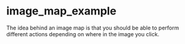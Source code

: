 # image_map_example
The idea behind an image map is that you should be able to perform different actions depending on where in the image you click.
